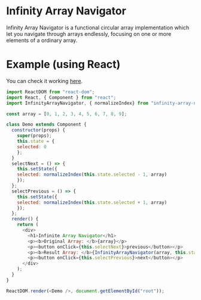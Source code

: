 # Infinity Array Navigator
Infinity Array Navigator is a functional circular array implementation which let you navigate through arrays endlessly, focusing on one or more elements of a ordinary array.

# Example (using React)
You can check it working [here](https://codesandbox.io/s/l9wnpm79wm).

```javascript
import ReactDOM from "react-dom";
import React, { Component } from "react";
import InfinityArrayNavigator, { normalizeIndex} from "infinity-array-navigator";

const array = [0, 1, 2, 3, 4, 5, 6, 7, 8, 9];

class Demo extends Component {
  constructor(props) {
    super(props);
    this.state = {
    selected: 0
    };
  }
  selectNext = () => {
    this.setState({
    selected: normalizeIndex(this.state.selected - 1, array)
    });
  };
  selectPrevious = () => {
    this.setState({
    selected: normalizeIndex(this.state.selected + 1, array)
    });
  };
  render() {
    return (
      <div>
        <h1>Infinite Array Navigator</h1>
        <p><b>Original Array: </b>{array}</p>
        <p><button onClick={this.selectNext}>previous</button></p>
        <p><b>Result Array: </b>{InfinityArrayNavigator(array, this.state.selected, 2)}</p>
        <p><button onClick={this.selectPrevious}>next</button></p>
      </div>
    );
  }
}

ReactDOM.render(<Demo />, document.getElementById("root"));
```
